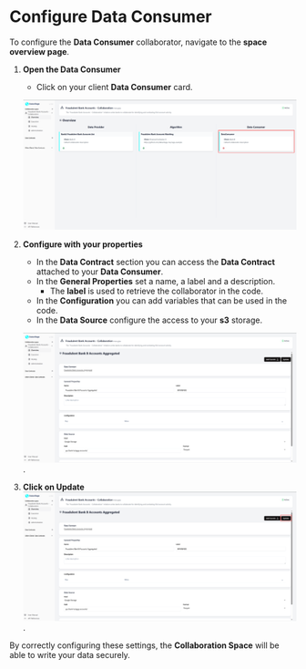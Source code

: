 # Configure Data Consumer

To configure the **Data Consumer** collaborator, navigate to the **space overview page**.

1. **Open the Data Consumer**

   - Click on your client **Data Consumer** card.

   ![screenshot of space dashboard](img/33_space_overview_dataconsumer_joined_3.png)

2. **Configure with your properties**

   - In the **Data Contract** section you can access the **Data Contract** attached to your **Data Consumer**.
   - In the **General Properties** set a name, a label and a description.
     - The **label** is used to retrieve the collaborator in the code.
   - In the **Configuration** you can add variables that can be used in the code.
   - In the **Data Source** configure the access to your **s3** storage.

   ![screenshot of filled algorithm](img/34_configure_data_consumer.png).

3. **Click on Update**
   ![screenshot of filled algorithm](img/34_configure_data_consumer_update.png).

By correctly configuring these settings, the **Collaboration Space** will be able to write your data securely.
